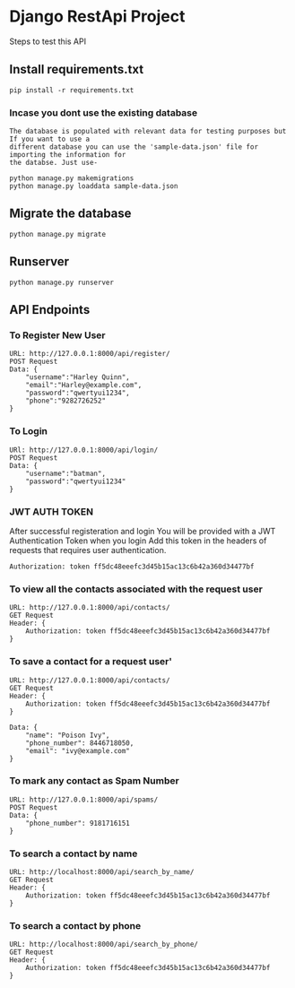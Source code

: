 # Django RestApi Project

Steps to test this API
## Install requirements.txt
```
pip install -r requirements.txt
```

### Incase you dont use the existing database
```
The database is populated with relevant data for testing purposes but If you want to use a 
different database you can use the 'sample-data.json' file for importing the information for 
the databse. Just use- 

python manage.py makemigrations
python manage.py loaddata sample-data.json

```

## Migrate the database
```
python manage.py migrate
```
## Runserver
```
python manage.py runserver
```
## API Endpoints

### To Register New User
```
URL: http://127.0.0.1:8000/api/register/
POST Request
Data: {
    "username":"Harley Quinn",
    "email":"Harley@example.com",
    "password":"qwertyui1234",
    "phone":"9282726252"
}
```

### To Login 
```
URl: http://127.0.0.1:8000/api/login/
POST Request
Data: {
    "username":"batman",
    "password":"qwertyui1234"
} 
```
### JWT AUTH TOKEN
After successful registeration and login
You will be provided with a JWT Authentication Token when you login
Add this token in the headers of requests that requires user authentication.
```
Authorization: token ff5dc48eeefc3d45b15ac13c6b42a360d34477bf
```

### To view all the contacts associated with the request user
```
URL: http://127.0.0.1:8000/api/contacts/
GET Request
Header: {
    Authorization: token ff5dc48eeefc3d45b15ac13c6b42a360d34477bf
}
```

### To save a contact for a request user'
```
URL: http://127.0.0.1:8000/api/contacts/
GET Request
Header: {
    Authorization: token ff5dc48eeefc3d45b15ac13c6b42a360d34477bf
}

Data: {
    "name": "Poison Ivy",
    "phone_number": 8446718050,
    "email": "ivy@example.com"
}
```

### To mark any contact as Spam Number
```
URL: http://127.0.0.1:8000/api/spams/
POST Request
Data: {
    "phone_number": 9181716151
}
```

### To search a contact by name
```
URL: http://localhost:8000/api/search_by_name/
GET Request
Header: {
    Authorization: token ff5dc48eeefc3d45b15ac13c6b42a360d34477bf
}
```

### To search a contact by phone
```
URL: http://localhost:8000/api/search_by_phone/
GET Request
Header: {
    Authorization: token ff5dc48eeefc3d45b15ac13c6b42a360d34477bf
}
```